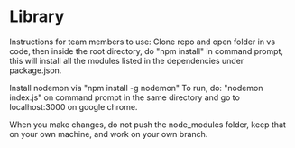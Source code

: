 # Library

Instructions for team members to use:
Clone repo and open folder in vs code, then
inside the root directory, do "npm install" in command prompt, this will install all the modules listed in the dependencies under package.json.

Install nodemon via "npm install -g nodemon"
To run, do:
"nodemon index.js" on command prompt in the same directory
and go to localhost:3000 on google chrome.

When you make changes, do not push the node_modules folder, keep that on your own machine, and work on your own branch.
